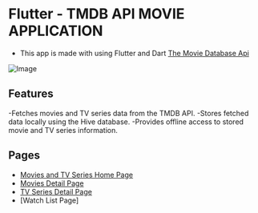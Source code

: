 # Flutter - TMDB API MOVIE APPLICATION
- This app is made with using Flutter and Dart [The Movie Database Api](https://developers.themoviedb.org/3/getting-started/introduction)

![Image](https://github.com/user-attachments/assets/333724f2-3661-4c1d-bddd-f393ec3d6bac)


## Features
-Fetches movies and TV series data from the TMDB API.
-Stores fetched data locally using the Hive database.
-Provides offline access to stored movie and TV series information.

## Pages
- [Movies and TV Series Home Page](#home-page)
- [Movies Detail Page](#movies-detail-page)
- [TV Series Detail Page](#tvseries-detail-page)
- [Watch List Page]


